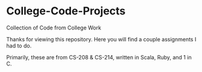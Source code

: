 # College-Code-Projects
Collection of Code from College Work

Thanks for viewing this repository. Here you will find a couple assignments I had to do. 

Primarily, these are from CS-208 & CS-214, written in Scala, Ruby, and 1 in C.
